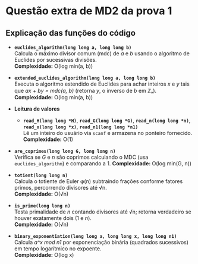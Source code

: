 # Questão extra de MD2 da prova 1

## Explicação das funções do código
- **`euclides_algorithm(long long a, long long b)`**  
  Calcula o máximo divisor comum (mdc) de _a_ e _b_ usando o algoritmo de Euclides por sucessivas divisões.  
  **Complexidade:** O(log min(a, b))

- **`extended_euclides_algorithm(long long a, long long b)`**  
  Executa o algoritmo estendido de Euclides para achar inteiros _x_ e _y_ tais que _ax + by = mdc(a, b)_ (retorna _y_, o inverso de _b_ em ℤₐ).  
  **Complexidade:** O(log min(a, b))

- **Leitura de valores**  
  - **`read_H(long long *H)`**, **`read_G(long long *G)`**, **`read_n(long long *n)`**, **`read_x(long long *x)`**, **`read_n1(long long *n1)`**  
    Lê um inteiro do usuário via `scanf` e armazena no ponteiro fornecido.  
    **Complexidade:** O(1)

- **`are_coprimes(long long G, long long n)`**  
  Verifica se _G_ e _n_ são coprimos calculando o MDC (usa `euclides_algorithm`) e comparando a 1.
  **Complexidade:** O(log min(G, n))

- **`totient(long long n)`**  
  Calcula o totiente de Euler φ(n) subtraindo frações conforme fatores primos, percorrendo divisores até √n.  
  **Complexidade:** O(√n)

- **`is_prime(long long n)`**  
  Testa primalidade de _n_ contando divisores até √n; retorna verdadeiro se houver exatamente dois (1 e _n_).  
  **Complexidade:** O(√n)

- **`binary_exponentiation(long long a, long long x, long long n1)`**  
  Calcula _a^x mod n1_ por exponenciação binária (quadrados sucessivos) em tempo logarítmico no expoente.  
  **Complexidade:** O(log x)